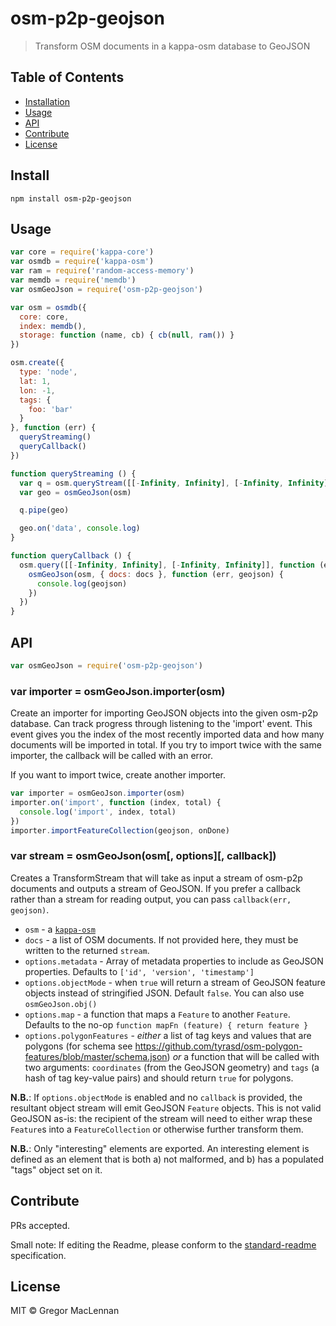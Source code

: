 # osm-p2p-geojson

> Transform OSM documents in a kappa-osm database to GeoJSON

## Table of Contents

- [Installation](#installation)
- [Usage](#usage)
- [API](#api)
- [Contribute](#contribute)
- [License](#license)

## Install

```
npm install osm-p2p-geojson
```

## Usage

```js
var core = require('kappa-core')
var osmdb = require('kappa-osm')
var ram = require('random-access-memory')
var memdb = require('memdb')
var osmGeoJson = require('osm-p2p-geojson')

var osm = osmdb({
  core: core,
  index: memdb(),
  storage: function (name, cb) { cb(null, ram()) }
})

osm.create({
  type: 'node',
  lat: 1,
  lon: -1,
  tags: {
    foo: 'bar'
  }
}, function (err) {
  queryStreaming()
  queryCallback()
})

function queryStreaming () {
  var q = osm.queryStream([[-Infinity, Infinity], [-Infinity, Infinity]])
  var geo = osmGeoJson(osm)

  q.pipe(geo)

  geo.on('data', console.log)
}

function queryCallback () {
  osm.query([[-Infinity, Infinity], [-Infinity, Infinity]], function (err, docs) {
    osmGeoJson(osm, { docs: docs }, function (err, geojson) {
      console.log(geojson)
    })
  })
}
```

## API

```js
var osmGeoJson = require('osm-p2p-geojson')
```

### var importer = osmGeoJson.importer(osm)

Create an importer for importing GeoJSON objects into the given osm-p2p database. Can track progress through listening to the 'import' event. This event gives you the index of the most recently imported data and how many documents will be imported in total. If you try to import twice with the same importer, the callback will be called with an error.

If you want to import twice, create another importer.

```js
var importer = osmGeoJson.importer(osm)
importer.on('import', function (index, total) {
  console.log('import', index, total)
})
importer.importFeatureCollection(geojson, onDone)
```

### var stream = osmGeoJson(osm[, options][, callback])

Creates a TransformStream that will take as input a stream of osm-p2p documents
and outputs a stream of GeoJSON. If you prefer a callback rather than a stream
for reading output, you can pass `callback(err, geojson)`.

- `osm` - a [`kappa-osm`](https://github.com/digidem/kappa-osm)
- `docs` - a list of OSM documents. If not provided here, they must be written
  to the returned `stream`.
- `options.metadata` - Array of metadata properties to include as GeoJSON properties. Defaults to `['id', 'version', 'timestamp']`
- `options.objectMode` - when `true` will return a stream of GeoJSON feature objects instead of stringified JSON. Default `false`. You can also use `osmGeoJson.obj()`
- `options.map` - a function that maps a `Feature` to another `Feature`. Defaults to the no-op `function mapFn (feature) { return feature }`
- `options.polygonFeatures` - _either_ a list of tag keys and values that are polygons (for schema see https://github.com/tyrasd/osm-polygon-features/blob/master/schema.json) _or_ a function that will be called with two arguments: `coordinates` (from the GeoJSON geometry) and `tags` (a hash of tag key-value pairs) and should return `true` for polygons.

**N.B.**: If `options.objectMode` is enabled and no `callback` is provided, the
resultant object stream will emit GeoJSON `Feature` objects. This is not valid
GeoJSON as-is: the recipient of the stream will need to either wrap these
`Feature`s into a `FeatureCollection` or otherwise further transform them.

**N.B.**: Only "interesting" elements are exported. An interesting element is
defined as an element that is both a) not malformed, and b) has a populated
"tags" object set on it.

## Contribute

PRs accepted.

Small note: If editing the Readme, please conform to the [standard-readme](https://github.com/RichardLitt/standard-readme) specification.

## License

MIT © Gregor MacLennan
